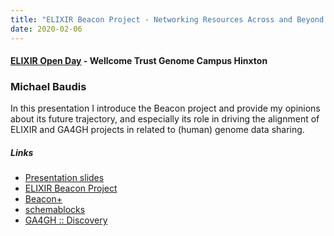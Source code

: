 ```yaml
---
title: "ELIXIR Beacon Project - Networking Resources Across and Beyond ELIXIR Human Data Communities"
date: 2020-02-06
---
```


#### [ELIXIR Open Day](https://elixir-europe.org/events/elixir-open-day) - Wellcome Trust Genome Campus Hinxton
### Michael Baudis

In this presentation I introduce the Beacon project and provide
my opinions about its future trajectory, and especially its role
in driving the alignment of ELIXIR and GA4GH projects in related
to (human) genome data sharing.

##### Links

* [Presentation slides](http://info.baudisgroup.org/pdf/2020-02-06___Michael-Baudis__Beacon-Networks__ELIXIR-Day-2020.pdf)
* [ELIXIR Beacon Project](http://beacon-project.io)
* [Beacon+](http://beacon.progenetix.org)
* [schemablocks](http://schemablocks.org)
* [GA4GH :: Discovery](http://ga4gh-discovery.github.io)

